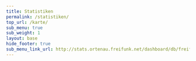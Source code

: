 ```yaml
---
title: Statistiken 
permalink: /statistiken/
top_url: /karte/
sub_menu: true
sub_weight: 1 
layout: base
hide_footer: true
sub_menu_link_url: http://stats.ortenau.freifunk.net/dashboard/db/freifunk-ortenau
---
```


